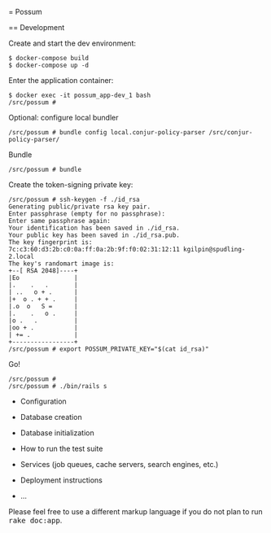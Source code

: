 = Possum

== Development

Create and start the dev environment:

```sh-session
$ docker-compose build
$ docker-compose up -d
```

Enter the application container:

```sh-session
$ docker exec -it possum_app-dev_1 bash
/src/possum # 
```

Optional: configure local bundler

```sh-session
/src/possum # bundle config local.conjur-policy-parser /src/conjur-policy-parser/
```

Bundle

```sh-session
/src/possum # bundle
```

Create the token-signing private key:

```sh-session
/src/possum # ssh-keygen -f ./id_rsa
Generating public/private rsa key pair.
Enter passphrase (empty for no passphrase): 
Enter same passphrase again: 
Your identification has been saved in ./id_rsa.
Your public key has been saved in ./id_rsa.pub.
The key fingerprint is:
7c:c3:60:d3:2b:c0:0a:ff:0a:2b:9f:f0:02:31:12:11 kgilpin@spudling-2.local
The key's randomart image is:
+--[ RSA 2048]----+
|Eo               |
|.    .   .       |
| ..   o + .      |
|+  o . + + .     |
|.o  o   S =      |
|.    .   o .     |
|o .   .          |
|oo + .           |
| += .            |
+-----------------+
/src/possum # export POSSUM_PRIVATE_KEY="$(cat id_rsa)"
```

Go!

```sh-session
/src/possum # 
/src/possum # ./bin/rails s
```

* Configuration

* Database creation

* Database initialization

* How to run the test suite

* Services (job queues, cache servers, search engines, etc.)

* Deployment instructions

* ...


Please feel free to use a different markup language if you do not plan to run
<tt>rake doc:app</tt>.
